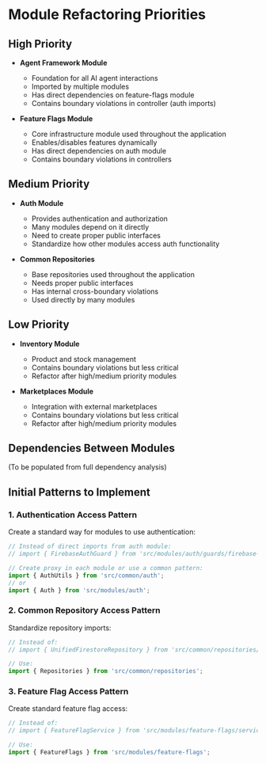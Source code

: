 # Module Refactoring Priorities

## High Priority
- **Agent Framework Module**
  - Foundation for all AI agent interactions
  - Imported by multiple modules
  - Has direct dependencies on feature-flags module
  - Contains boundary violations in controller (auth imports)

- **Feature Flags Module**
  - Core infrastructure module used throughout the application
  - Enables/disables features dynamically
  - Has direct dependencies on auth module
  - Contains boundary violations in controllers

## Medium Priority
- **Auth Module**
  - Provides authentication and authorization
  - Many modules depend on it directly
  - Need to create proper public interfaces
  - Standardize how other modules access auth functionality

- **Common Repositories**
  - Base repositories used throughout the application
  - Needs proper public interfaces
  - Has internal cross-boundary violations
  - Used directly by many modules

## Low Priority
- **Inventory Module**
  - Product and stock management
  - Contains boundary violations but less critical
  - Refactor after high/medium priority modules

- **Marketplaces Module**
  - Integration with external marketplaces
  - Contains boundary violations but less critical
  - Refactor after high/medium priority modules

## Dependencies Between Modules
(To be populated from full dependency analysis)

## Initial Patterns to Implement

### 1. Authentication Access Pattern
Create a standard way for modules to use authentication:

```typescript
// Instead of direct imports from auth module:
// import { FirebaseAuthGuard } from 'src/modules/auth/guards/firebase-auth.guard';

// Create proxy in each module or use a common pattern:
import { AuthUtils } from 'src/common/auth';
// or
import { Auth } from 'src/modules/auth';
```

### 2. Common Repository Access Pattern
Standardize repository imports:

```typescript
// Instead of:
// import { UnifiedFirestoreRepository } from 'src/common/repositories/unified-firestore.repository';

// Use:
import { Repositories } from 'src/common/repositories';
```

### 3. Feature Flag Access Pattern
Create standard feature flag access:

```typescript
// Instead of:
// import { FeatureFlagService } from 'src/modules/feature-flags/services/feature-flag.service';

// Use:
import { FeatureFlags } from 'src/modules/feature-flags';
```